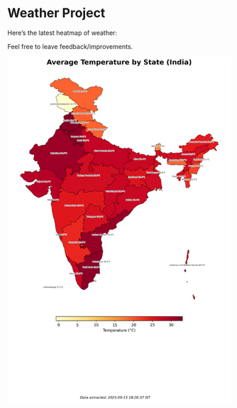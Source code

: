 # Weather Project

Here’s the latest heatmap of weather:

Feel free to leave feedback/improvements.

![India Heatmap](docs/assets/india_heatmap.png?v=C80B9F)
